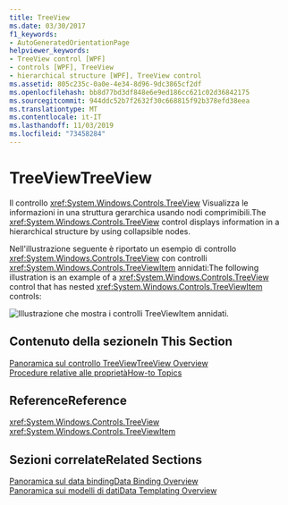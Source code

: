 ```yaml
---
title: TreeView
ms.date: 03/30/2017
f1_keywords:
- AutoGeneratedOrientationPage
helpviewer_keywords:
- TreeView control [WPF]
- controls [WPF], TreeView
- hierarchical structure [WPF], TreeView control
ms.assetid: 805c235c-0a0e-4e34-8d96-9dc3865cf2df
ms.openlocfilehash: bb8d77bd3df848e6e9ed186cc621c02d36842175
ms.sourcegitcommit: 944ddc52b7f2632f30c668815f92b378efd38eea
ms.translationtype: MT
ms.contentlocale: it-IT
ms.lasthandoff: 11/03/2019
ms.locfileid: "73458284"
---
```

# <a name="treeview"></a><span data-ttu-id="ee198-102">TreeView</span><span class="sxs-lookup"><span data-stu-id="ee198-102">TreeView</span></span>
<span data-ttu-id="ee198-103">Il controllo <xref:System.Windows.Controls.TreeView> Visualizza le informazioni in una struttura gerarchica usando nodi comprimibili.</span><span class="sxs-lookup"><span data-stu-id="ee198-103">The <xref:System.Windows.Controls.TreeView> control displays information in a hierarchical structure by using collapsible nodes.</span></span>  
  
 <span data-ttu-id="ee198-104">Nell'illustrazione seguente è riportato un esempio di controllo <xref:System.Windows.Controls.TreeView> con controlli <xref:System.Windows.Controls.TreeViewItem> annidati:</span><span class="sxs-lookup"><span data-stu-id="ee198-104">The following illustration is an example of a <xref:System.Windows.Controls.TreeView> control that has nested <xref:System.Windows.Controls.TreeViewItem> controls:</span></span>  
  
 ![Illustrazione che mostra i controlli TreeViewItem annidati.](./media/treeview/nested-treeviewitem-controls.jpg)  
  
## <a name="in-this-section"></a><span data-ttu-id="ee198-106">Contenuto della sezione</span><span class="sxs-lookup"><span data-stu-id="ee198-106">In This Section</span></span>  
 [<span data-ttu-id="ee198-107">Panoramica sul controllo TreeView</span><span class="sxs-lookup"><span data-stu-id="ee198-107">TreeView Overview</span></span>](treeview-overview.md)  
 [<span data-ttu-id="ee198-108">Procedure relative alle proprietà</span><span class="sxs-lookup"><span data-stu-id="ee198-108">How-to Topics</span></span>](treeview-how-to-topics.md)  
  
## <a name="reference"></a><span data-ttu-id="ee198-109">Reference</span><span class="sxs-lookup"><span data-stu-id="ee198-109">Reference</span></span>  
 <xref:System.Windows.Controls.TreeView>  
  <xref:System.Windows.Controls.TreeViewItem>  
  
## <a name="related-sections"></a><span data-ttu-id="ee198-110">Sezioni correlate</span><span class="sxs-lookup"><span data-stu-id="ee198-110">Related Sections</span></span>  
 [<span data-ttu-id="ee198-111">Panoramica sul data binding</span><span class="sxs-lookup"><span data-stu-id="ee198-111">Data Binding Overview</span></span>](../../../desktop-wpf/data/data-binding-overview.md)  
  [<span data-ttu-id="ee198-112">Panoramica sui modelli di dati</span><span class="sxs-lookup"><span data-stu-id="ee198-112">Data Templating Overview</span></span>](../data/data-templating-overview.md)
